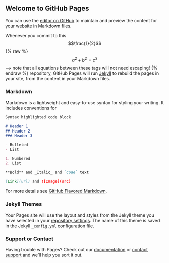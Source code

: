 ## Welcome to GitHub Pages

You can use the [editor on GitHub](https://github.com/ercatcher/ercatcher.github.io/edit/master/README.md) to maintain and preview the content for your website in Markdown files.

Whenever you commit to this 
$$\frac{1}{2}$$
 {% raw %}
  $$a^2 + b^2 = c^2$$ --> note that all equations between these tags will not need escaping! 
 {% endraw %}
repository, GitHub Pages will run [Jekyll](https://jekyllrb.com/) to rebuild the pages in your site, from the content in your Markdown files.

### Markdown

Markdown is a lightweight and easy-to-use syntax for styling your writing. It includes conventions for

```markdown
Syntax highlighted code block

# Header 1
## Header 2
### Header 3

- Bulleted
- List

1. Numbered
2. List

**Bold** and _Italic_ and `Code` text

[Link](url) and ![Image](src)
```

For more details see [GitHub Flavored Markdown](https://guides.github.com/features/mastering-markdown/).

### Jekyll Themes

Your Pages site will use the layout and styles from the Jekyll theme you have selected in your [repository settings](https://github.com/ercatcher/ercatcher.github.io/settings). The name of this theme is saved in the Jekyll `_config.yml` configuration file.

### Support or Contact

Having trouble with Pages? Check out our [documentation](https://help.github.com/categories/github-pages-basics/) or [contact support](https://github.com/contact) and we’ll help you sort it out.
